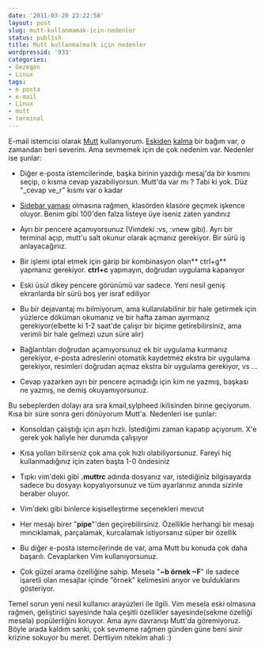 ```yaml
---
date: '2011-03-20 23:22:58'
layout: post
slug: mutt-kullanmamak-icin-nedenler
status: publish
title: Mutt kullanma(ma)k için nedenler
wordpressid: '933'
categories:
- Gezegen
- Linux
tags:
- e posta
- e-mail
- Linux
- mutt
- terminal
---
```


E-mail istemcisi olarak [Mutt](http://www.mutt.org) kullanıyorum. [Eskiden](http://lists.debian.org/debian-user-turkish/2005/06/msg00067.html) [kalma](http://www.linuxnet.com.tr/modules.php?name=Tutorials&op=viewtut&id=59) bir bağım var, o zamandan beri severim. Ama sevmemek için de çok nedenim var. Nedenler ise şunlar:



	
  * Diğer e-posta istemcilerinde, başka birinin yazdığı mesaj'da bir kısmını seçip, o kısma cevap yazabiliyorsun. Mutt'da var mı ? Tabi ki yok. Düz "_cevap ve_r" kısmı var o kadar

	
  * [Sidebar yaması](http://svn.pardus.org.tr/pardus/2011/devel/network/mail/mutt/files/) olmasına rağmen, klasörden klasöre geçmek işkence oluyor. Benim gibi 100'den falza listeye üye iseniz zaten yandınız

	
  * Ayrı bir pencere açamıyorsunuz (Vimdeki :vs, :vnew gibi). Ayrı bir terminal açıp, mutt'u salt okunur olarak açmanız gerekiyor. Bir sürü iş anlayacağınız.

	
  * Bir işlemi iptal etmek için garip bir kombinasyon olan** ctrl+g** yapmanız gerekiyor. **ctrl+c** yapmayın, doğrudan uygulama kapanıyor

	
  * Eski üsül dikey pencere görünümü var sadece. Yeni nesil geniş ekranlarda bir sürü boş yer israf ediliyor

	
  * Bu bir dejavantaj mı bilmiyorum, ama kullanılabilinir bir hale getirmek için yüzlerce döküman okumanız ve bir hafta zaman ayırmanız gerekiyor(elbette ki 1-2 saat'de çalışır bir biçime getirebilirsiniz, ama verimli bir hale gelmezi uzun süre alır)

	
  * Bağlantıları doğrudan açamıyorsunuz ek bir uygulama kurmanız gerekiyor, e-posta adreslerini otomatik kaydetmez ekstra bir uygulama gerekiyor, resimleri doğrudan açmaz ekstra bir uygulama gerekiyor, vs ...

	
  * Cevap yazarken ayrı bir pencere açmadığı için kim ne yazmış, başkası ne yazmış, ne demiş okuyamıyorsunuz.


Bu sebeplerden dolayı ara sıra kmail,sylpheed ikilisinden birine geçiyorum. Kısa bir süre sonra geri dönüyorum Mutt'a. Nedenleri ise şunlar:

	
  * Konsoldan çalıştığı için aşırı hızlı. İstediğimi zaman kapatıp açıyorum. X'e gerek yok haliyle her durumda çalışıyor

	
  * Kısa yolları bilirseniz çok ama çok hızlı olabiliyorsunuz. Fareyi hiç kullanmadığınız için zaten başta 1-0 öndesiniz

	
  * Tıpkı vim'deki gibi **.muttrc** adında dosyanız var, istediğiniz bilgisayarda sadece bu dosyayı kopyalıyorsunuz ve tüm ayarlarınız anında sizinle beraber oluyor.

	
  * Vim'deki gibi binlerce kişiselleştirme seçenekleri mevcut

	
  * Her mesajı birer "**pipe**"'den geçirebilirsiniz. Özellikle herhangi bir mesajı mıncıklamak, parçalamak, kurcalamak istiyorsanız süper bir özellik

	
  * Bu diğer e-posta istemcilerinde de var, ama Mutt bu konuda çok daha başarılı. Cevaplarken Vim kullanıyorsunuz.

	
  * Çok güzel arama özelliğine sahip. Mesela "**~b örnek ~F**" ile sadece işaretli olan mesajlar içinde "örnek" kelimesini arıyor ve bulduklarını gösteriyor. 



Temel sorun yeni nesil kullanıcı arayüzleri ile ilgili. Vim mesela eski olmasına rağmen, geliştirici sayesinde hala çeşitli özellikler sayesinde(sekme özelliği mesela) popülerliğini koruyor. Ama aynı davranışı Mutt'da göremiyoruz. Böyle arada kaldım sanki, çok sevmeme rağmen günden güne beni sinir krizine sokuyor bu meret. Dertliyim nitekim ahali :)
